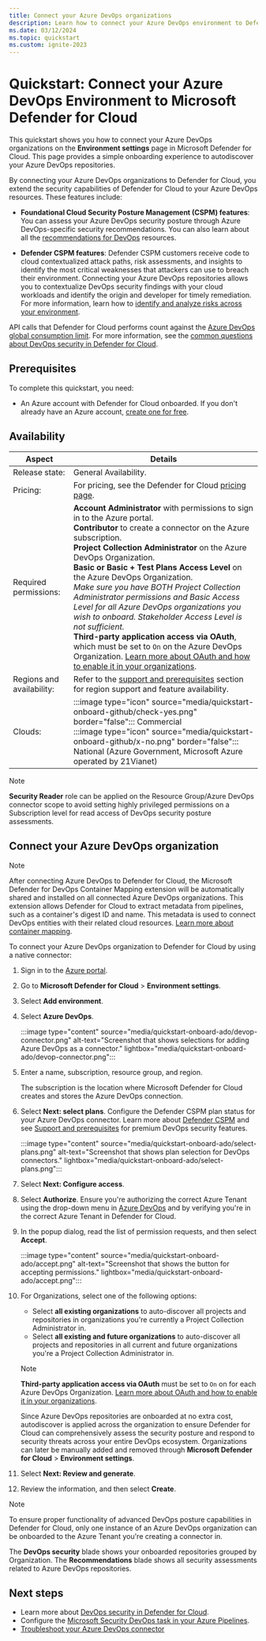 ```yaml
---
title: Connect your Azure DevOps organizations
description: Learn how to connect your Azure DevOps environment to Defender for Cloud.
ms.date: 03/12/2024
ms.topic: quickstart
ms.custom: ignite-2023
---
```


# Quickstart: Connect your Azure DevOps Environment to Microsoft Defender for Cloud

This quickstart shows you how to connect your Azure DevOps organizations on the **Environment settings** page in Microsoft Defender for Cloud. This page provides a simple onboarding experience to autodiscover your Azure DevOps repositories.

By connecting your Azure DevOps organizations to Defender for Cloud, you extend the security capabilities of Defender for Cloud to your Azure DevOps resources. These features include:

- **Foundational Cloud Security Posture Management (CSPM) features**: You can assess your Azure DevOps security posture through Azure DevOps-specific security recommendations. You can also learn about all the [recommendations for DevOps](recommendations-reference.md) resources.

- **Defender CSPM features**: Defender CSPM customers receive code to cloud contextualized attack paths, risk assessments, and insights to identify the most critical weaknesses that attackers can use to breach their environment. Connecting your Azure DevOps repositories allows you to contextualize DevOps security findings with your cloud workloads and identify the origin and developer for timely remediation. For more information, learn how to [identify and analyze risks across your environment](concept-attack-path.md).

API calls that Defender for Cloud performs count against the [Azure DevOps global consumption limit](/azure/devops/integrate/concepts/rate-limits). For more information, see the [common questions about DevOps security in Defender for Cloud](faq-defender-for-devops.yml).

## Prerequisites

To complete this quickstart, you need:

- An Azure account with Defender for Cloud onboarded. If you don't already have an Azure account, [create one for free](https://azure.microsoft.com/free/?WT.mc_id=A261C142F).

## Availability

| Aspect | Details |
|--|--|
| Release state: | General Availability. |
| Pricing: | For pricing, see the Defender for Cloud [pricing page](https://azure.microsoft.com/pricing/details/defender-for-cloud/?v=17.23h#pricing). |
| Required permissions: | **Account Administrator** with permissions to sign in to the Azure portal. <br> **Contributor** to create a connector on the Azure subscription. <br> **Project Collection Administrator** on the Azure DevOps Organization. <br> **Basic or Basic + Test Plans Access Level** on the Azure DevOps Organization. <br> _Make sure you have BOTH Project Collection Administrator permissions and Basic Access Level for all Azure DevOps organizations you wish to onboard. Stakeholder Access Level is not sufficient._ <br> **Third-party application access via OAuth**, which must be set to `On` on the Azure DevOps Organization. [Learn more about OAuth and how to enable it in your organizations](/azure/devops/organizations/accounts/change-application-access-policies).|
| Regions and availability: | Refer to the [support and prerequisites](devops-support.md) section for region support and feature availability.  |
| Clouds: | :::image type="icon" source="media/quickstart-onboard-github/check-yes.png" border="false"::: Commercial <br> :::image type="icon" source="media/quickstart-onboard-github/x-no.png" border="false"::: National (Azure Government, Microsoft Azure operated by 21Vianet) |

> [!NOTE]
> **Security Reader** role can be applied on the Resource Group/Azure DevOps connector scope to avoid setting highly privileged permissions on a Subscription level for read access of DevOps security posture assessments.

## Connect your Azure DevOps organization

> [!NOTE]
> After connecting Azure DevOps to Defender for Cloud, the Microsoft Defender for DevOps Container Mapping extension will be automatically shared and installed on all connected Azure DevOps organizations. This extension allows Defender for Cloud to extract metadata from pipelines, such as a container's digest ID and name. This metadata is used to connect DevOps entities with their related cloud resources. [Learn more about container mapping](container-image-mapping.md).

To connect your Azure DevOps organization to Defender for Cloud by using a native connector:

1. Sign in to the [Azure portal](https://portal.azure.com/).

1. Go to **Microsoft Defender for Cloud** > **Environment settings**.

1. Select **Add environment**.

1. Select **Azure DevOps**.

    :::image type="content" source="media/quickstart-onboard-ado/devop-connector.png" alt-text="Screenshot that shows selections for adding Azure DevOps as a connector." lightbox="media/quickstart-onboard-ado/devop-connector.png":::

1. Enter a name, subscription, resource group, and region.

    The subscription is the location where Microsoft Defender for Cloud creates and stores the Azure DevOps connection.

1. Select **Next: select plans**. Configure the Defender CSPM plan status for your Azure DevOps connector. Learn more about [Defender CSPM](concept-cloud-security-posture-management.md) and see [Support and prerequisites](devops-support.md) for premium DevOps security features.

    :::image type="content" source="media/quickstart-onboard-ado/select-plans.png" alt-text="Screenshot that shows plan selection for DevOps connectors." lightbox="media/quickstart-onboard-ado/select-plans.png":::

1. Select **Next: Configure access**.

1. Select **Authorize**. Ensure you're authorizing the correct Azure Tenant using the drop-down menu in [Azure DevOps](https://aex.dev.azure.com/me?mkt) and by verifying you're in the correct Azure Tenant in Defender for Cloud.

1. In the popup dialog, read the list of permission requests, and then select **Accept**.

    :::image type="content" source="media/quickstart-onboard-ado/accept.png" alt-text="Screenshot that shows the button for accepting permissions."  lightbox="media/quickstart-onboard-ado/accept.png":::

1. For Organizations, select one of the following options:

    - Select **all existing organizations** to auto-discover all projects and repositories in organizations you're currently a Project Collection Administrator in.
    - Select **all existing and future organizations** to auto-discover all projects and repositories in all current and future organizations you're a Project Collection Administrator in.

    > [!NOTE]
    > **Third-party application access via OAuth** must be set to `On` on for each Azure DevOps Organization. [Learn more about OAuth and how to enable it in your organizations](/azure/devops/organizations/accounts/change-application-access-policies).

    Since Azure DevOps repositories are onboarded at no extra cost, autodiscover is applied across the organization to ensure Defender for Cloud can comprehensively assess the security posture and respond to security threats across your entire DevOps ecosystem. Organizations can later be manually added and removed through **Microsoft Defender for Cloud** > **Environment settings**.

1. Select **Next: Review and generate**.

1. Review the information, and then select **Create**.

> [!NOTE]
> To ensure proper functionality of advanced DevOps posture capabilities in Defender for Cloud, only one instance of an Azure DevOps organization can be onboarded to the Azure Tenant you're creating a connector in.

The **DevOps security** blade shows your onboarded repositories grouped by Organization. The **Recommendations** blade shows all security assessments related to Azure DevOps repositories.

## Next steps

- Learn more about [DevOps security in Defender for Cloud](defender-for-devops-introduction.md).
- Configure the [Microsoft Security DevOps task in your Azure Pipelines](azure-devops-extension.md).
- [Troubleshoot your Azure DevOps connector](troubleshooting-guide.md#troubleshoot-connector-problems-for-the-azure-devops-organization)
